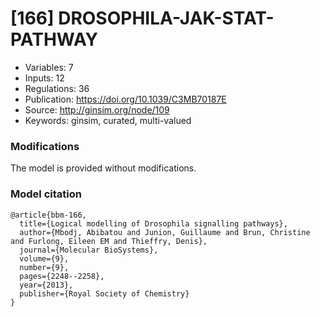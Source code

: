 # \[166\] DROSOPHILA-JAK-STAT-PATHWAY

 - Variables: 7
 - Inputs: 12
 - Regulations: 36
 - Publication: https://doi.org/10.1039/C3MB70187E
 - Source: http://ginsim.org/node/109
 - Keywords: ginsim, curated, multi-valued


### Modifications

The model is provided without modifications.

### Model citation

```
@article{bbm-166,
  title={Logical modelling of Drosophila signalling pathways},
  author={Mbodj, Abibatou and Junion, Guillaume and Brun, Christine and Furlong, Eileen EM and Thieffry, Denis},
  journal={Molecular BioSystems},
  volume={9},
  number={9},
  pages={2248--2258},
  year={2013},
  publisher={Royal Society of Chemistry}
}
```

